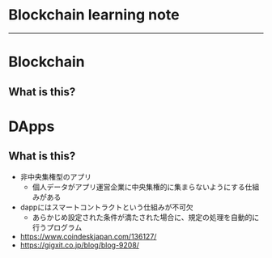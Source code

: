 <!--
{
  "type": "learn",
  "tags": ["blockchain"]
}
-->
# Blockchain learning note

---

# Blockchain
## What is this?

# DApps
## What is this?
- 非中央集権型のアプリ
    - 個人データがアプリ運営企業に中央集権的に集まらないようにする仕組みがある
- dappにはスマートコントラクトという仕組みが不可欠
    - あらかじめ設定された条件が満たされた場合に、規定の処理を自動的に行うプログラム
- https://www.coindeskjapan.com/136127/
- https://gigxit.co.jp/blog/blog-9208/
